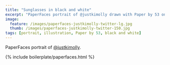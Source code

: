 ```yaml
---
title: "Sunglasses in black and white"
excerpt: "PaperFaces portrait of @justkimolly drawn with Paper by 53 on an iPad."
image: 
  feature: /images/paperfaces-justkimolly-twitter-lg.jpg
  thumb: /images/paperfaces-justkimolly-twitter-150.jpg
tags: [portrait, illustration, Paper by 53, black and white]
---
```


PaperFaces portrait of [@justkimolly](http://twitter.com/justkimolly).

{% include boilerplate/paperfaces.html %}